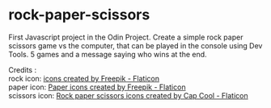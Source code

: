 # rock-paper-scissors

First Javascript project in the Odin Project.
Create a simple rock paper scissors game vs the computer, that can be played in the console using Dev Tools.
5 games and a message saying who wins at the end.

Credits :<br>
rock icon: [icons created by Freepik - Flaticon](https://www.flaticon.com/free-icons/concert)<br>
paper icon: [Paper icons created by Freepik - Flaticon](https://www.flaticon.com/free-icons/paper)<br>
scissors icon: [Rock paper scissors icons created by Cap Cool - Flaticon](https://www.flaticon.com/free-icons/rock-paper-scissors)



